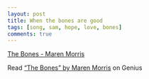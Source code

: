 ```yaml
---
layout: post
title: When the bones are good
tags: [song, sam, hope, love, bones]
comments: true
---
```

<!-- 
__Lyrics__
>
> We're in the homestretch of the high times   
> We took a hard left But we're alright   
> Yeah, life sure can try to put love through it, but   
> We built this right, so nothing's ever gonna move it   
> When the bones are good, the rest don't matter
>    
> Yeah, the paint could peel, the glass could shatter  
> Let it break 'cause you and I remain the same     
> When there ain't a crack in the foundation     
> Baby, I know any storm we're facing   
> Will blow right over while we stay put   
> The house don't fall when the bones are good   
>
> Call it dumb luck, but baby, you and I   
> Can't even mess it up although we both try   
> No, it don't always go the way we planned it   
> But the wolves came and went and we're still standing    
> When the bones are good, the rest don't matter   
-->
   
[The Bones - Maren Morris](https://youtu.be/2WT18Uh0rWU/)


<div id='rg_embed_link_4330744' class='rg_embed_link' data-song-id='4330744'>Read <a href='https://genius.com/Maren-morris-the-bones-lyrics'>“The Bones” by Maren Morris</a> on Genius</div> <script crossorigin src='//genius.com/songs/4330744/embed.js'></script>
